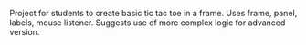 Project for students to create basic tic tac toe in a frame. Uses frame, panel, labels, mouse listener. Suggests use of more complex logic for advanced version.
